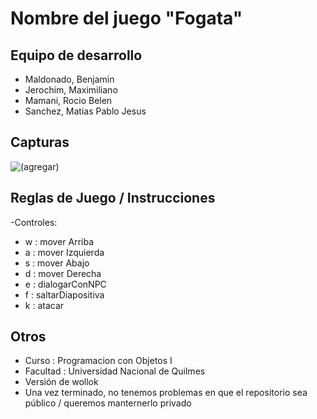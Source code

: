 # Nombre del juego "Fogata"

## Equipo de desarrollo

- Maldonado, Benjamin
- Jerochim, Maximiliano
- Mamani, Rocio Belen
- Sanchez, Matias Pablo Jesus



## Capturas

![(agregar)](https://github.com/obj1unq/2025c1-tp-grupal-grupo1/blob/62493d58b6442c2487891b0fae0b1efc182dd082/assets/inicio-v2.png)

## Reglas de Juego / Instrucciones

-Controles:
-   w : mover Arriba
-   a : mover Izquierda
-    s : mover Abajo
-    d : mover Derecha
-    e : dialogarConNPC
-    f : saltarDiapositiva
-    k : atacar


## Otros

- Curso    : Programacion con Objetos I 
- Facultad : Universidad Nacional de Quilmes
- Versión de wollok
- Una vez terminado, no tenemos problemas en que el repositorio sea público / queremos manternerlo privado
